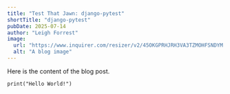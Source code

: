 ```yaml
---
title: "Test That Jawn: django-pytest"
shortTitle: "django-pytest"
pubDate: 2025-07-14
author: "Leigh Forrest"
image:
  url: "https://www.inquirer.com/resizer/v2/45OKGPRHJRH3VA3TZMOHFSNDYM.jpg?auth=ffec51044d3464de10c22e99662d3031f3f79fe644b79056bc3f157ca8162f81&width=760&height=507&smart=true"
  alt: "A blog image"
---
```

Here is the content of the blog post.

    print("Hello World!")